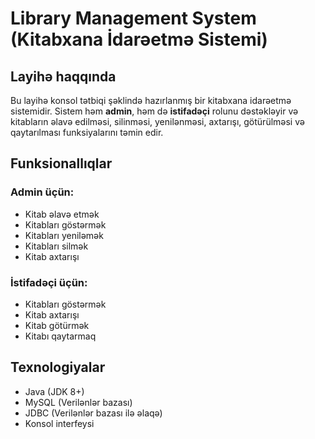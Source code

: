 # Library Management System (Kitabxana İdarəetmə Sistemi)

## Layihə haqqında
Bu layihə konsol tətbiqi şəklində hazırlanmış bir kitabxana idarəetmə sistemidir. Sistem həm **admin**, həm də **istifadəçi** rolunu dəstəkləyir və kitabların əlavə edilməsi, silinməsi, yenilənməsi, axtarışı, götürülməsi və qaytarılması funksiyalarını təmin edir.  

## Funksionallıqlar

### Admin üçün:
- Kitab əlavə etmək
- Kitabları göstərmək
- Kitabları yeniləmək
- Kitabları silmək
- Kitab axtarışı

### İstifadəçi üçün:
- Kitabları göstərmək
- Kitab axtarışı
- Kitab götürmək
- Kitabı qaytarmaq

## Texnologiyalar
- Java (JDK 8+)
- MySQL (Verilənlər bazası)
- JDBC (Verilənlər bazası ilə əlaqə)
- Konsol interfeysi
